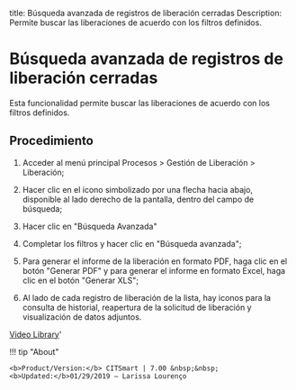 title:  Búsqueda avanzada de registros de liberación cerradas 
Description: Permite buscar las liberaciones de acuerdo con los filtros definidos. 
# Búsqueda avanzada de registros de liberación cerradas

Esta funcionalidad permite buscar las liberaciones de acuerdo con los filtros definidos.

Procedimiento
-------------

1.  Acceder al menú principal Procesos \> Gestión de Liberación \> Liberación;

2.  Hacer clic en el icono simbolizado por una flecha hacia abajo, disponible al
    lado derecho de la pantalla, dentro del campo de búsqueda;

3.  Hacer clic en "Búsqueda Avanzada"

4.  Completar los filtros y hacer clic en "Búsqueda avanzada";

5.  Para generar el informe de la liberación en formato PDF, haga 
    clic en el botón "Generar PDF" y para generar el informe en formato Excel, 
    haga clic en el botón "Generar XLS";

6.  Al lado de cada registro de liberación de la lista, hay iconos
    para la consulta de historial, reapertura de la solicitud de liberación y
    visualización de datos adjuntos.

<i class='fa fa-youtube-play  fa-2x' style='color:#97ce17;vertical-align: middle;'> </i> [Video Library](https://www.youtube.com/playlist?list=PLB5qK2uzf2RPdiRF4nIuCkAvXedNFV-af)'

!!! tip "About"

    <b>Product/Version:</b> CITSmart | 7.00 &nbsp;&nbsp;
    <b>Updated:</b>01/29/2019 – Larissa Lourenço


